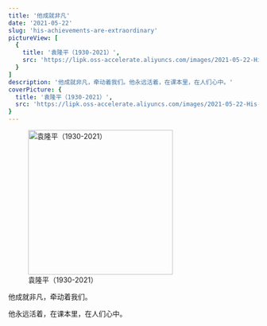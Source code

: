 ```yaml
---
title: '他成就非凡'
date: '2021-05-22'
slug: 'his-achievements-are-extraordinary'
pictureView: [
  {
    title: '袁隆平（1930-2021）',
    src: 'https://lipk.oss-accelerate.aliyuncs.com/images/2021-05-22-His-achievements-are-extraordinary.jpg',
  }
]
description: '他成就非凡，牵动着我们。他永远活着，在课本里，在人们心中。'
coverPicture: {
  title: '袁隆平（1930-2021）',
  src: 'https://lipk.oss-accelerate.aliyuncs.com/images/2021-05-22-His-achievements-are-extraordinary.jpg',
}
---
```


<figure class="image">
  <img loading="lazy" src="https://lipk.oss-accelerate.aliyuncs.com/images/2021-05-22-His-achievements-are-extraordinary.jpg" alt="袁隆平（1930-2021）" title="袁隆平（1930-2021）" height="291px">
  <figcaption class="image-description">袁隆平（1930-2021）</figcaption>
</figure>

他成就非凡，牵动着我们。

他永远活着，在课本里，在人们心中。
